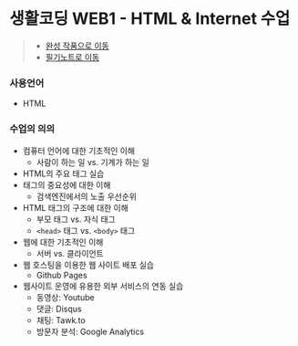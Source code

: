 # 생활코딩 WEB1 - HTML &amp; Internet 수업
> * [완성 작품으로 이동](https://kshyun1223.github.io/web1_html_internet/)
> * [필기노트로 이동](https://github.com/kshyun1223/web1_html_internet/blob/main/html_internet_note.md)

### 사용언어
* HTML

### 수업의 의의
* 컴퓨터 언어에 대한 기초적인 이해
  * 사람이 하는 일 vs. 기계가 하는 일
* HTML의 주요 태그 실습
* 태그의 중요성에 대한 이해
  * 검색엔진에서의 노출 우선순위
* HTML 태그의 구조에 대한 이해
  * 부모 태그 vs. 자식 태그
  * `<head>` 태그 vs. `<body>` 태그
* 웹에 대한 기초적인 이해
  * 서버 vs. 클라이언트
* 웹 호스팅을 이용한 웹 사이트 배포 실습
  * Github Pages
* 웹사이트 운영에 유용한 외부 서비스의 연동 실습
  * 동영상: Youtube
  * 댓글: Disqus
  * 채팅: Tawk.to
  * 방문자 분석: Google Analytics
